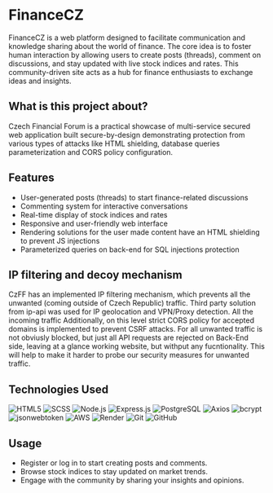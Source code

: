# FinanceCZ
FinanceCZ is a web platform designed to facilitate communication and knowledge sharing about the world of finance. The core idea is to foster human interaction by allowing users to create posts (threads), comment on discussions, and stay updated with live stock indices and rates. This community-driven site acts as a hub for finance enthusiasts to exchange ideas and insights.

## What is this project about?
Czech Financial Forum is a practical showcase of multi-service secured web application built secure-by-design demonstrating protection from various types of attacks like HTML shielding, database queries parameterization and CORS policy configuration.

## Features  
- User-generated posts (threads) to start finance-related discussions  
- Commenting system for interactive conversations  
- Real-time display of stock indices and rates  
- Responsive and user-friendly web interface
- Rendering solutions for the user made content have an HTML shielding to prevent JS injections
- Parameterized queries on back-end for SQL injections protection

## IP filtering and decoy mechanism
CzFF has an implemented IP filtering mechanism, which prevents all the unwanted (coming outside of Czech Republic) traffic. Third party solution from ip-api was used for IP geolocation and VPN/Proxy detection. All the incoming traffic  Additionally, on this level strict CORS policy for accepted domains is implemented to prevent CSRF attacks.
For all unwanted traffic is not obviusly blocked, but just all API requests are rejected on Back-End side, leaving at a glance working website, but withput any fucntionality. This will help to make it harder to probe our security measures for unwanted traffic.
 

## Technologies Used  
![HTML5](https://img.shields.io/badge/-HTML5-E34F26?style=for-the-badge&logo=html5&logoColor=white)
![SCSS](https://img.shields.io/badge/-SCSS-CC6699?style=for-the-badge&logo=sass&logoColor=white)
![Node.js](https://img.shields.io/badge/-Node.js-339933?style=for-the-badge&logo=node.js&logoColor=white)
![Express.js](https://img.shields.io/badge/-Express.js-000000?style=for-the-badge&logo=express&logoColor=white)
![PostgreSQL](https://img.shields.io/badge/-PostgreSQL-336791?style=for-the-badge&logo=postgresql&logoColor=white)
![Axios](https://img.shields.io/badge/-Axios-5A29E4?style=for-the-badge&logo=axios&logoColor=white)
![bcrypt](https://img.shields.io/badge/-bcrypt-B91C2B?style=for-the-badge&logo=npm&logoColor=white)
![jsonwebtoken](https://img.shields.io/badge/-jsonwebtoken-000000?style=for-the-badge&logo=jsonwebtokens&logoColor=white)
![AWS](https://img.shields.io/badge/-AWS-232F3E?style=for-the-badge&logo=amazon-aws&logoColor=white)
![Render](https://img.shields.io/badge/-Render-46E3B7?style=for-the-badge&logo=render&logoColor=white)
![Git](https://img.shields.io/badge/-Git-F05032?style=for-the-badge&logo=git&logoColor=white)
![GitHub](https://img.shields.io/badge/-GitHub-181717?style=for-the-badge&logo=github&logoColor=white)

## Usage  
- Register or log in to start creating posts and comments.  
- Browse stock indices to stay updated on market trends.  
- Engage with the community by sharing your insights and opinions.  
